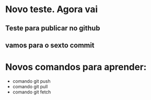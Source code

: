# Novo teste. Agora vai
## Teste para publicar no github
## vamos para o sexto commit
# Novos comandos para aprender:
* comando git push
* comando git pull
* comando git fetch
